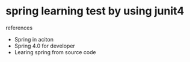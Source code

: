 # spring learning test by using junit4

references 

- Spring in aciton
- Spring 4.0 for developer
- Learing spring from source code
